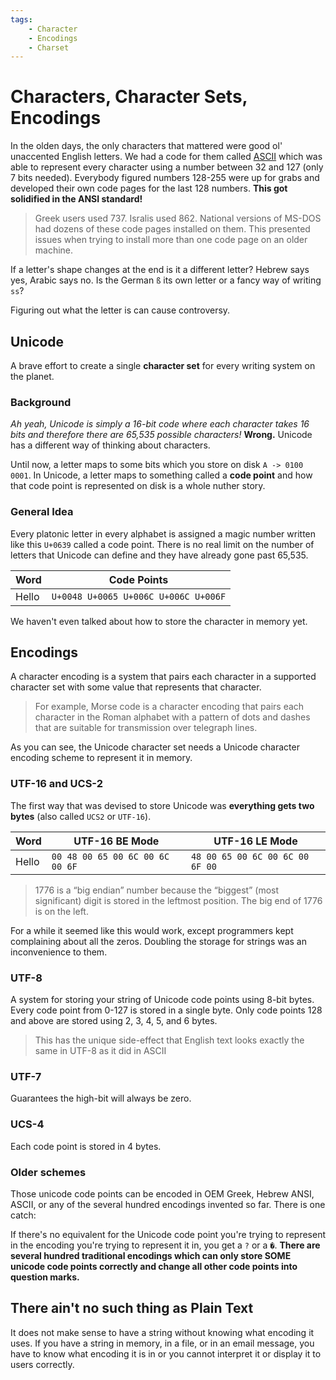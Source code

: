 ```yaml
---
tags:
	- Character
	- Encodings
	- Charset
---
```


# Characters, Character Sets, Encodings


In the olden days, the only characters that mattered were good ol' unaccented English letters. We had a code for them called [ASCII](http://www.robelle.com/library/smugbook/ascii.html) which was able to represent every character using a number between 32 and 127 (only 7 bits needed). Everybody figured numbers 128-255 were up for grabs and developed their own code pages for the last 128 numbers. **This got solidified in the ANSI standard!** 
> Greek users used 737. Isralis used 862. National versions of MS-DOS had dozens of these code pages installed on them. This presented issues when trying to install more than one code page on an older machine.

If a letter's shape changes at the end is it a different letter? Hebrew says yes, Arabic says no. Is the German `ß` its own letter or a fancy way of writing `ss`?

Figuring out what the letter is can cause controversy.

## Unicode

A brave effort to create a single **character set** for every writing system on the planet. 

### Background

*Ah yeah, Unicode is simply a 16-bit code where each character takes 16 bits and therefore there are 65,535 possible characters!* **Wrong.** Unicode has a different way of thinking about characters.

Until now, a letter maps to some bits which you store on disk `A -> 0100 0001`. In Unicode, a letter maps to something called a **code point** and how that code point is represented on disk is a whole nuther story.

### General Idea

Every platonic letter in every alphabet is assigned a magic number written like this `U+0639` called a code point. There is no real limit on the number of letters that Unicode can define and they have already gone past 65,535. 

| Word | Code Points |
| ----------- | ----------- |
| Hello | `U+0048 U+0065 U+006C U+006C U+006F` |

We haven't even talked about how to store the character in memory yet. 

## Encodings

A character encoding is a system that pairs each character in a supported character set with some value that represents that character. 
> For example, Morse code is a character encoding that pairs each character in the Roman alphabet with a pattern of dots and dashes that are suitable for transmission over telegraph lines. 

As you can see, the Unicode character set needs a Unicode character encoding scheme to represent it in memory.

### UTF-16 and UCS-2

The first way that was devised to store Unicode was **everything gets two bytes** (also called `UCS2` or `UTF-16`). 

| Word | UTF-16 BE Mode | UTF-16 LE Mode |
| ----------- | ----------- | ----------- |
| Hello | `00 48 00 65 00 6C 00 6C 00 6F` | `48 00 65 00 6C 00 6C 00 6F 00` |

>1776 is a “big endian” number because the “biggest” (most significant) digit is stored in the leftmost position. The big end of 1776 is on the left.

For a while it seemed like this would work, except programmers kept complaining about all the zeros. Doubling the storage for strings was an inconvenience to them.

### UTF-8

A system for storing your string of Unicode code points using 8-bit bytes. Every code point from 0-127 is stored in a single byte. Only code points 128 and above are stored using 2, 3, 4, 5, and 6 bytes. 
>This has the unique side-effect that English text looks exactly the same in UTF-8 as it did in ASCII

### UTF-7

Guarantees the high-bit will always be zero.

### UCS-4

Each code point is stored in 4 bytes.

### Older schemes

Those unicode code points can be encoded in OEM Greek, Hebrew ANSI, ASCII, or any of the several hundred encodings invented so far. There is one catch:

If there's no equivalent for the Unicode code point you're trying to represent in the encoding you're trying to represent it in, you get a `?` or a `�`. **There are several hundred traditional encodings which can only store SOME unicode code points correctly and change all other code points into question marks.**

## There ain't no such thing as Plain Text

It does not make sense to have a string without knowing what encoding it uses. If you have a string in memory, in a file, or in an email message, you have to know what encoding it is in or you cannot interpret it or display it to users correctly.